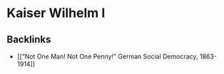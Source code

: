 # Kaiser Wilhelm I



<a id="org85c2ac4"></a>

## Backlinks

-   [[&ldquo;Not One Man! Not One Penny!&rdquo; German Social Democracy, 1863-1914]]
